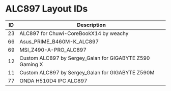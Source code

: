 # ALC897 Layout IDs

| ID | Description |
|---|---|
| 23 | ALC897 for Chuwi-CoreBookX14 by weachy |
| 66 | Asus_PRIME_B460M-K_ALC897 |
| 69 | MSI_Z490-A-PRO_ALC897 |
| 12 | Custom ALC897 by Sergey_Galan  for GIGABYTE Z590 Gaming X |
| 11 | Custom ALC897 by Sergey_Galan  for GIGABYTE Z590M |
| 77 | ONDA H510D4 IPC ALC897 |
